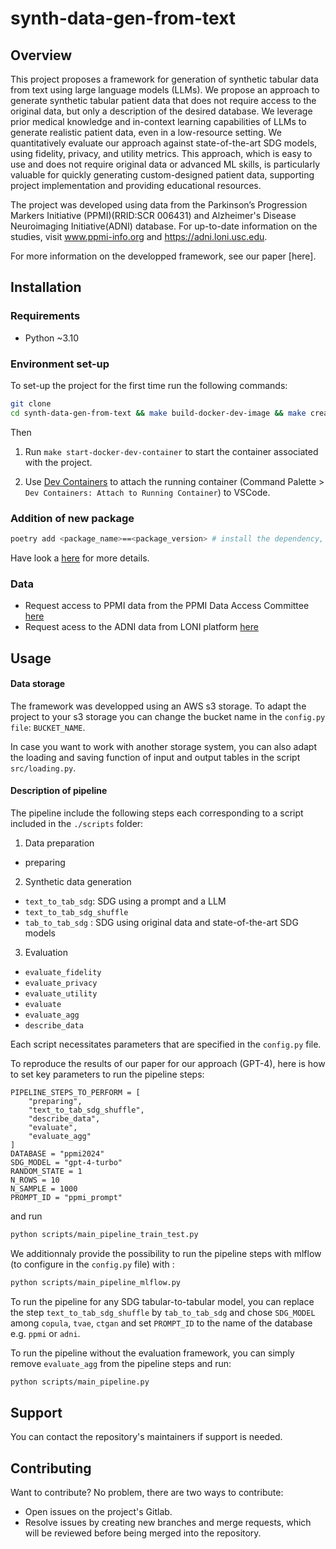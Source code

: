 # synth-data-gen-from-text

## Overview

This project proposes a framework for generation of synthetic tabular data from text using large language models (LLMs).
We propose an approach to generate synthetic tabular patient data that does not require access to the original data, but only a description of the desired database. We leverage prior medical knowledge and in-context learning capabilities of LLMs to generate realistic patient data, even in a low-resource setting. We quantitatively evaluate our approach against state-of-the-art SDG models, using fidelity, privacy, and utility metrics.
This approach, which is easy to use and does not require original data or advanced ML skills, is particularly valuable for quickly generating custom-designed patient data, supporting project implementation and providing educational resources.

The project was developed using data from the Parkinson’s Progression Markers Initiative (PPMI)(RRID:SCR 006431) and Alzheimer's Disease Neuroimaging Initiative(ADNI) database. For up-to-date information on the studies, visit www.ppmi-info.org and https://adni.loni.usc.edu.

For more information on the developped framework, see our paper [here].

## Installation

### Requirements

- Python ~3.10

### Environment set-up

To set-up the project for the first time run the following commands:

```bash
git clone
cd synth-data-gen-from-text && make build-docker-dev-image && make create-docker-dev-container
```

Then

1. Run `make start-docker-dev-container` to start the container associated with the project.

2. Use [Dev Containers](https://code.visualstudio.com/docs/devcontainers/containers) to attach the running container (Command Palette > `Dev Containers: Attach to Running Container`) to VSCode. 

### Addition of new package

```bash
poetry add <package_name>==<package_version> # install the dependency, add it to pyproject.toml and regenerate the poetry.lock file
```

Have look a [here](https://python-poetry.org/docs/cli/#add) for more details.

### Data 

* Request access to PPMI data from the PPMI Data Access Committee  [here](https://www.ppmi-info.org/access-data-specimens/download-data)
* Request acess to the ADNI data from LONI platform [here](https://ida.loni.usc.edu/collaboration/access/appLicense.jsp;jsessionid=2DC933ADA7B32AFD298B0C4BF6DF54AC)



## Usage
#### Data storage

The framework was developped using an AWS s3 storage.
To adapt the project to your s3 storage you can change the bucket name in the `config.py file`: `BUCKET_NAME`.

In case you want to work with another storage system, you can also adapt the loading and saving function of input and output tables in the script `src/loading.py`.

#### Description of pipeline

The pipeline include the following steps each corresponding to a script included in the `./scripts` folder:

1. Data preparation
- preparing


2. Synthetic data generation
- `text_to_tab_sdg`: SDG using a prompt and a LLM
- `text_to_tab_sdg_shuffle`
- `tab_to_tab_sdg` : SDG using original data and state-of-the-art SDG models


3. Evaluation
- `evaluate_fidelity`
- `evaluate_privacy`
- `evaluate_utility`
- `evaluate`
- `evaluate_agg`
- `describe_data`

Each script necessitates parameters that are specified in the `config.py` file.

To reproduce the results of our paper for our approach (GPT-4), here is how to set key parameters to run the pipeline steps:

```
PIPELINE_STEPS_TO_PERFORM = [
    "preparing",
    "text_to_tab_sdg_shuffle",
    "describe_data",
    "evaluate",
    "evaluate_agg"
]
DATABASE = "ppmi2024"
SDG_MODEL = "gpt-4-turbo" 
RANDOM_STATE = 1
N_ROWS = 10
N_SAMPLE = 1000
PROMPT_ID = "ppmi_prompt" 
```

and run 
``` bash
python scripts/main_pipeline_train_test.py
```
We additionnaly provide the possibility to run the pipeline steps with mlflow (to configure in the `config.py` file) with :
``` bash
python scripts/main_pipeline_mlflow.py
```
To run the pipeline for any SDG tabular-to-tabular model, you can replace the step `text_to_tab_sdg_shuffle` by `tab_to_tab_sdg` and chose `SDG_MODEL` among `copula`, `tvae`, `ctgan` and set `PROMPT_ID` to the name of the database e.g. `ppmi` or `adni`.

To run the pipeline without the evaluation framework, you can simply remove `evaluate_agg` from the pipeline steps and run:

``` bash
python scripts/main_pipeline.py
```

## Support

You can contact the repository's maintainers if support is needed.

## Contributing

Want to contribute? No problem, there are two ways to contribute:

- Open issues on the project's Gitlab.
- Resolve issues by creating new branches and merge requests, which will be reviewed before being merged into the repository.







